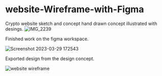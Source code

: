 # website-Wireframe-with-Figma
Crypto website sketch and concept 
hand drawn concept illustrated with desings. 
![IMG_2239](https://user-images.githubusercontent.com/50834895/228607049-742f27ba-68b2-4d41-b712-290e975bff2a.jpg)

Finished work on the figma workspace. 

![Screenshot 2023-03-29 172543](https://user-images.githubusercontent.com/50834895/228607348-148480ab-944d-42f9-af80-fcf27dc3e38e.png)

Exported design from the design concept. 

![website wireframe ](https://user-images.githubusercontent.com/50834895/228608363-a02fd082-3d6e-4023-b395-5c226ca0c4e3.jpg)
